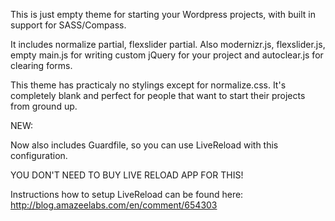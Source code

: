 This is just empty theme for starting your Wordpress projects, with
built in support for SASS/Compass.

It includes normalize partial, flexslider partial.
Also modernizr.js, flexslider.js, empty main.js for writing custom jQuery for
your project and autoclear.js for clearing forms.

This theme has practicaly no stylings except for normalize.css. 
It's completely blank and perfect for people that want to start their projects
from ground up.

NEW:

Now also includes Guardfile, so you can use LiveReload with this 
configuration. 

YOU DON'T NEED TO BUY LIVE RELOAD APP FOR THIS!

Instructions how to setup LiveReload can be found here: http://blog.amazeelabs.com/en/comment/654303  

